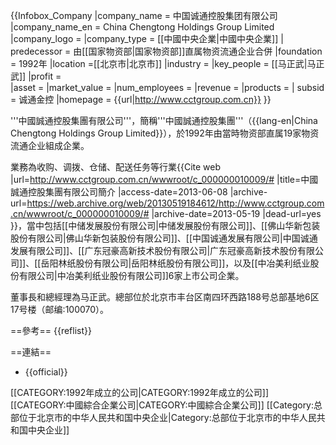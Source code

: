 {{Infobox_Company 
|company_name = 中国诚通控股集团有限公司
|company_name_en = China Chengtong Holdings Group Limited
|company_logo =
|company_type = [[中國中央企業|中國中央企業]] 
| predecessor = 由[[国家物资部|国家物资部]]直属物资流通企业合併
|foundation = 1992年 
|location =[[北京市|北京市]]
|industry = 
|key_people = [[马正武|马正武]] 
|profit =  
|asset = 
|market_value = 
|num_employees = 
|revenue = 
|products = 
| subsid = 诚通金控
|homepage = {{url|http://www.cctgroup.com.cn}} }}

'''中國誠通控股集團有限公司'''，簡稱'''中國誠通控股集團'''（{{lang-en|China Chengtong Holdings Group Limited}}），於1992年由當時物资部直属19家物资流通企业組成企業。

業務為收购、调拨、仓储、配送任务等行業<ref>{{Cite web |url=http://www.cctgroup.com.cn/wwwroot/c_000000010009/# |title=中國誠通控股集團有限公司簡介 |access-date=2013-06-08 |archive-url=https://web.archive.org/web/20130519184612/http://www.cctgroup.com.cn/wwwroot/c_000000010009/# |archive-date=2013-05-19 |dead-url=yes }}</ref>，當中包括[[中储发展股份有限公司|中储发展股份有限公司]]、[[佛山华新包装股份有限公司|佛山华新包装股份有限公司]]、[[中国诚通发展有限公司|中国诚通发展有限公司]]、[[广东冠豪高新技术股份有限公司|广东冠豪高新技术股份有限公司]]、[[岳阳林纸股份有限公司|岳阳林纸股份有限公司]]，以及[[中冶美利纸业股份有限公司|中冶美利纸业股份有限公司]]6家上市公司企業。

董事長和總經理為马正武。總部位於北京市丰台区南四环西路188号总部基地6区17号楼（邮编:100070）。

==參考==
{{reflist}}

==連結==
* {{official}}

[[CATEGORY:1992年成立的公司|CATEGORY:1992年成立的公司]]
[[CATEGORY:中國綜合企業公司|CATEGORY:中國綜合企業公司]]
[[Category:总部位于北京市的中华人民共和国中央企业|Category:总部位于北京市的中华人民共和国中央企业]]